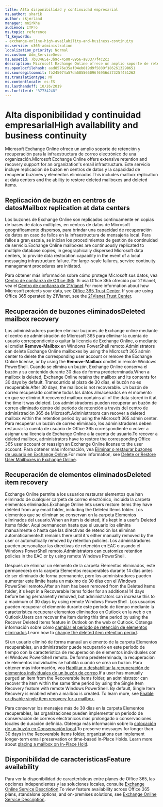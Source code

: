 ```yaml
---
title: Alta disponibilidad y continuidad empresarial
ms.author: sharik
author: skjerland
manager: mnirkhe
audience: ITPro
ms.topic: reference
f1_keywords:
- exchange-online-high-availability-and-business-continuity
ms.service: o365-administration
localization_priority: Normal
ms.custom: Adm_ServiceDesc
ms.assetid: 7b03465e-3b9c-4500-8956-a83377f4c2c3
description: Microsoft Exchange Online ofrece un amplio soporte de retención y recuperación para la infraestructura de correo electrónico de una organización. Este servicio incluye replicación de buzón en centros de datos y la capacidad de recuperar buzones y elementos eliminados.
ms.openlocfilehash: aad8576e35af04eb819d9f5809f1862613298651
ms.sourcegitcommit: fb245074a57da585566096f6956d37325f451262
ms.translationtype: MT
ms.contentlocale: es-ES
ms.lasthandoff: 10/26/2019
ms.locfileid: "37734248"
---
```

# <a name="high-availability-and-business-continuity"></a><span data-ttu-id="6701a-104">Alta disponibilidad y continuidad empresarial</span><span class="sxs-lookup"><span data-stu-id="6701a-104">High availability and business continuity</span></span>

<span data-ttu-id="6701a-105">Microsoft Exchange Online ofrece un amplio soporte de retención y recuperación para la infraestructura de correo electrónico de una organización.</span><span class="sxs-lookup"><span data-stu-id="6701a-105">Microsoft Exchange Online offers extensive retention and recovery support for an organization's email infrastructure.</span></span> <span data-ttu-id="6701a-106">Este servicio incluye replicación de buzón en centros de datos y la capacidad de recuperar buzones y elementos eliminados.</span><span class="sxs-lookup"><span data-stu-id="6701a-106">This includes mailbox replication at data centers and the ability to restore deleted mailboxes and deleted items.</span></span>
  
## <a name="mailbox-replication-at-data-centers"></a><span data-ttu-id="6701a-107">Replicación de buzón en centros de datos</span><span class="sxs-lookup"><span data-stu-id="6701a-107">Mailbox replication at data centers</span></span>

<span data-ttu-id="6701a-p103">Los buzones de Exchange Online son replicados continuamente en copias de bases de datos múltiples, en centros de datos de Microsoft geográficamente dispersos, para brindar una capacidad de recuperación de datos en caso de fallos en la infraestructura de mensajería local. Para fallos a gran escala, se inician los procedimientos de gestión de continuidad de servicio.</span><span class="sxs-lookup"><span data-stu-id="6701a-p103">Exchange Online mailboxes are continuously replicated to multiple database copies, in geographically dispersed Microsoft data centers, to provide data restoration capability in the event of a local messaging infrastructure failure. For large-scale failures, service continuity management procedures are initiated.</span></span>
  
<span data-ttu-id="6701a-p104">Para obtener más información sobre cómo protege Microsoft sus datos, vea [Centro de confianza de Office 365](https://go.microsoft.com/fwlink/p/?LinkId=299135). Si usa Office 365 ofrecido por 21Vianet, vea el [Centro de confianza de 21Vianet](https://www.21vbluecloud.com/office365/trustcenter/onlineservices.mdl).</span><span class="sxs-lookup"><span data-stu-id="6701a-p104">For more information about how Microsoft protects your data, see [Office 365 Trust Center](https://go.microsoft.com/fwlink/p/?LinkId=299135). If you are using Office 365 operated by 21Vianet, see the [21Vianet Trust Center](https://www.21vbluecloud.com/office365/trustcenter/onlineservices.mdl).</span></span>
  
## <a name="deleted-mailbox-recovery"></a><span data-ttu-id="6701a-112">Recuperación de buzones eliminados</span><span class="sxs-lookup"><span data-stu-id="6701a-112">Deleted mailbox recovery</span></span>

<span data-ttu-id="6701a-113">Los administradores pueden eliminar buzones de Exchange online mediante el centro de administración de Microsoft 365 para eliminar la cuenta de usuario correspondiente o quitar la licencia de Exchange Online, o mediante el cmdlet **Remove-Mailbox** en Windows PowerShell remoto.</span><span class="sxs-lookup"><span data-stu-id="6701a-113">Administrators can delete Exchange Online mailboxes by using the Microsoft 365 admin center to delete the corresponding user account or remove the Exchange Online license, or by using the **Remove-Mailbox** cmdlet in remote Windows PowerShell.</span></span> <span data-ttu-id="6701a-114">Cuando se elimina un buzón, Exchange Online conserva el buzón y su contenido durante 30 días de forma predeterminada.</span><span class="sxs-lookup"><span data-stu-id="6701a-114">When a mailbox is deleted, Exchange Online retains the mailbox and its contents for 30 days by default.</span></span> <span data-ttu-id="6701a-115">Transcurrido el plazo de 30 días, el buzón no es recuperable.</span><span class="sxs-lookup"><span data-stu-id="6701a-115">After 30 days, the mailbox is not recoverable.</span></span> <span data-ttu-id="6701a-116">Un buzón de correo recuperado contiene todos los datos almacenados en el momento en que se eliminó.</span><span class="sxs-lookup"><span data-stu-id="6701a-116">A recovered mailbox contains all of the data stored in it at the time it was deleted.</span></span> <span data-ttu-id="6701a-117">Los administradores pueden recuperar un buzón de correo eliminado dentro del período de retención a través del centro de administración 365 de Microsoft.</span><span class="sxs-lookup"><span data-stu-id="6701a-117">Administrators can recover a deleted mailbox within the retention period by using the Microsoft 365 admin center.</span></span> <span data-ttu-id="6701a-118">Para recuperar un buzón de correo eliminado, los administradores deben restaurar la cuenta de usuario de Office 365 correspondiente o volver a asignar una licencia de Exchange Online a la cuenta de usuario.</span><span class="sxs-lookup"><span data-stu-id="6701a-118">To recover a deleted mailbox, administrators have to restore the corresponding Office 365 user account or reassign an Exchange Online license to the user account.</span></span> <span data-ttu-id="6701a-119">Para obtener más información, vea [Eliminar o restaurar buzones de usuario en Exchange Online](https://go.microsoft.com/fwlink/p/?LinkId=286992).</span><span class="sxs-lookup"><span data-stu-id="6701a-119">For more information, see [Delete or Restore User Mailboxes in Exchange Online](https://go.microsoft.com/fwlink/p/?LinkId=286992).</span></span>
  
## <a name="deleted-item-recovery"></a><span data-ttu-id="6701a-120">Recuperación de elementos eliminados</span><span class="sxs-lookup"><span data-stu-id="6701a-120">Deleted item recovery</span></span>

<span data-ttu-id="6701a-121">Exchange Online permite a los usuarios restaurar elementos que han eliminado de cualquier carpeta de correo electrónico, incluida la carpeta elementos eliminados.</span><span class="sxs-lookup"><span data-stu-id="6701a-121">Exchange Online lets users restore items they have deleted from any email folder, including the Deleted Items folder.</span></span> <span data-ttu-id="6701a-122">Los elementos que se eliminan se conservan en la carpeta Elementos eliminados del usuario.</span><span class="sxs-lookup"><span data-stu-id="6701a-122">When an item is deleted, it's kept in a user's Deleted Items folder.</span></span> <span data-ttu-id="6701a-123">Aquí permanecen hasta que el usuario los elimina manualmente o hasta que las directivas de retención los eliminan automáticamente.</span><span class="sxs-lookup"><span data-stu-id="6701a-123">It remains there until it's either manually removed by the user or automatically removed by retention policies.</span></span> <span data-ttu-id="6701a-124">Los administradores pueden personalizar las directivas de retención en EAC o usando el Windows PowerShell remoto.</span><span class="sxs-lookup"><span data-stu-id="6701a-124">Administrators can customize retention policies in the EAC or by using remote Windows PowerShell.</span></span>
  
<span data-ttu-id="6701a-125">Después de eliminar un elemento de la carpeta Elementos eliminados, este permanecerá en la carpeta Elementos recuperables durante 14 días antes de ser eliminado de forma permanente, pero los administradores pueden aumentar este límite hasta un máximo de 30 días con el Windows PowerShell remoto.</span><span class="sxs-lookup"><span data-stu-id="6701a-125">After an item has been removed from the Deleted Items folder, it's kept in a Recoverable Items folder for an additional 14 days before being permanently removed, but administrators can increase this to a maximum of 30 days by using remote Windows PowerShell.</span></span> <span data-ttu-id="6701a-126">Los usuarios pueden recuperar el elemento durante este período de tiempo mediante la característica recuperar elementos eliminados en Outlook en la web o en Outlook.</span><span class="sxs-lookup"><span data-stu-id="6701a-126">Users can recover the item during this time period by using the Recover Deleted Items feature in Outlook on the web or Outlook.</span></span> <span data-ttu-id="6701a-127">Obtenga información sobre cómo [cambiar el período de retención de elementos eliminados](https://go.microsoft.com/fwlink/p/?LinkId=286940).</span><span class="sxs-lookup"><span data-stu-id="6701a-127">Learn how to [change the deleted item retention period](https://go.microsoft.com/fwlink/p/?LinkId=286940).</span></span>
  
<span data-ttu-id="6701a-p108">Si un usuario eliminó de forma manual un elemento de la carpeta Elementos recuperables, un administrador puede recuperarlo en este período de tiempo con la característica de recuperación de elementos individuales con el Windows PowerShell remoto. De forma predeterminada, la recuperación de elementos individuales se habilita cuando se crea un buzón. Para obtener más información, vea [Habilitar o deshabilitar la recuperación de elementos individuales de un buzón de correo](https://go.microsoft.com/fwlink/p/?LinkID=286941).</span><span class="sxs-lookup"><span data-stu-id="6701a-p108">If a user has manually purged an item from the Recoverable Items folder, an administrator can recover the item within the same time period by using the Single Item Recovery feature with remote Windows PowerShell. By default, Single Item Recovery is enabled when a mailbox is created. To learn more, see [Enable or disable single item recovery for a mailbox](https://go.microsoft.com/fwlink/p/?LinkID=286941).</span></span>
  
<span data-ttu-id="6701a-p109">Para conservar los mensajes más de 30 días en la carpeta Elementos recuperables, las organizaciones pueden implementar un período de conservación de correos electrónicos más prolongado o conservaciones locales de duración definida. Obtenga más información sobre la [colocación de un buzón en Conservación local](https://go.microsoft.com/fwlink/p/?LinkId=271746).</span><span class="sxs-lookup"><span data-stu-id="6701a-p109">To preserve messages for longer than 30 days in the Recoverable Items folder, organizations can implement longer-term email preservation or time-based In-Place Holds. Learn more about [placing a mailbox on In-Place Hold](https://go.microsoft.com/fwlink/p/?LinkId=271746).</span></span>
  
## <a name="feature-availability"></a><span data-ttu-id="6701a-133">Disponibilidad de características</span><span class="sxs-lookup"><span data-stu-id="6701a-133">Feature availability</span></span>

<span data-ttu-id="6701a-134">Para ver la disponibilidad de características entre planes de Office 365, las opciones independientes y las soluciones locales, consulte [Exchange Online Service Description](exchange-online-service-description.md).</span><span class="sxs-lookup"><span data-stu-id="6701a-134">To view feature availability across Office 365 plans, standalone options, and on-premises solutions, see [Exchange Online Service Description](exchange-online-service-description.md).</span></span>
  